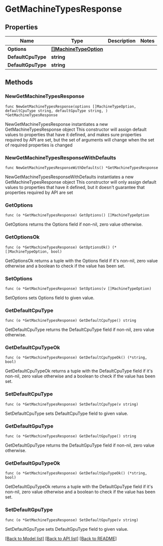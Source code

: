 # GetMachineTypesResponse

## Properties

Name | Type | Description | Notes
------------ | ------------- | ------------- | -------------
**Options** | [**[]MachineTypeOption**](MachineTypeOption.md) |  | 
**DefaultCpuType** | **string** |  | 
**DefaultGpuType** | **string** |  | 

## Methods

### NewGetMachineTypesResponse

`func NewGetMachineTypesResponse(options []MachineTypeOption, defaultCpuType string, defaultGpuType string, ) *GetMachineTypesResponse`

NewGetMachineTypesResponse instantiates a new GetMachineTypesResponse object
This constructor will assign default values to properties that have it defined,
and makes sure properties required by API are set, but the set of arguments
will change when the set of required properties is changed

### NewGetMachineTypesResponseWithDefaults

`func NewGetMachineTypesResponseWithDefaults() *GetMachineTypesResponse`

NewGetMachineTypesResponseWithDefaults instantiates a new GetMachineTypesResponse object
This constructor will only assign default values to properties that have it defined,
but it doesn't guarantee that properties required by API are set

### GetOptions

`func (o *GetMachineTypesResponse) GetOptions() []MachineTypeOption`

GetOptions returns the Options field if non-nil, zero value otherwise.

### GetOptionsOk

`func (o *GetMachineTypesResponse) GetOptionsOk() (*[]MachineTypeOption, bool)`

GetOptionsOk returns a tuple with the Options field if it's non-nil, zero value otherwise
and a boolean to check if the value has been set.

### SetOptions

`func (o *GetMachineTypesResponse) SetOptions(v []MachineTypeOption)`

SetOptions sets Options field to given value.


### GetDefaultCpuType

`func (o *GetMachineTypesResponse) GetDefaultCpuType() string`

GetDefaultCpuType returns the DefaultCpuType field if non-nil, zero value otherwise.

### GetDefaultCpuTypeOk

`func (o *GetMachineTypesResponse) GetDefaultCpuTypeOk() (*string, bool)`

GetDefaultCpuTypeOk returns a tuple with the DefaultCpuType field if it's non-nil, zero value otherwise
and a boolean to check if the value has been set.

### SetDefaultCpuType

`func (o *GetMachineTypesResponse) SetDefaultCpuType(v string)`

SetDefaultCpuType sets DefaultCpuType field to given value.


### GetDefaultGpuType

`func (o *GetMachineTypesResponse) GetDefaultGpuType() string`

GetDefaultGpuType returns the DefaultGpuType field if non-nil, zero value otherwise.

### GetDefaultGpuTypeOk

`func (o *GetMachineTypesResponse) GetDefaultGpuTypeOk() (*string, bool)`

GetDefaultGpuTypeOk returns a tuple with the DefaultGpuType field if it's non-nil, zero value otherwise
and a boolean to check if the value has been set.

### SetDefaultGpuType

`func (o *GetMachineTypesResponse) SetDefaultGpuType(v string)`

SetDefaultGpuType sets DefaultGpuType field to given value.



[[Back to Model list]](../README.md#documentation-for-models) [[Back to API list]](../README.md#documentation-for-api-endpoints) [[Back to README]](../README.md)


